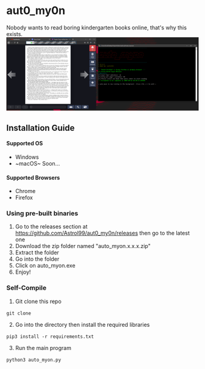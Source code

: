 # aut0_my0n
Nobody wants to read boring kindergarten books online, that's why this exists.
![Demo Image of auto_myon](https://github.com/Astrol99/aut0_my0n/blob/master/resources/Capture.PNG)
## Installation Guide
#### Supported OS
- Windows
- ~macOS~ Soon...
#### Supported Browsers
- Chrome
- Firefox
### Using pre-built binaries
1. Go to the releases section at https://github.com/Astrol99/aut0_my0n/releases then go to the latest one
2. Download the zip folder named "auto_myon.x.x.x.zip"
3. Extract the folder
4. Go into the folder
5. Click on auto_myon.exe
6. Enjoy!
### Self-Compile
1. Git clone this repo
```
git clone
```
2. Go into the directory then install the required libraries
```
pip3 install -r requirements.txt
```
3. Run the main program
```
python3 auto_myon.py
```
